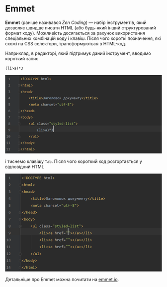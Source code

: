 # Emmet

**Emmet** (раніше називався *Zen Coding*) — набір інструментів, який дозволяє швидше писати HTML (або будь-який інший структурований формат коду). Можливість досягається за рахунок використання спеціальних комбінацій коду і клавіш. Після чого короткі позначення, які схожі на CSS селектори, трансформуються в HTML-код.

Наприклад, в редакторі, який підтримує даний інструмент, вводимо короткий запис

```
(li>a)*3
```
![Використання короткого коду для демонстрації роботи Emmet](emmet_basic_example_before.png)

і тиснемо клавішу ```Tab```. Після чого короткий код розгортається у відповідний HTML

![Рузультат роботи Emmet](emmet_basic_example_after.png)

Детальніше про Emmet можна почитати на [emmet.io](http://emmet.io/).